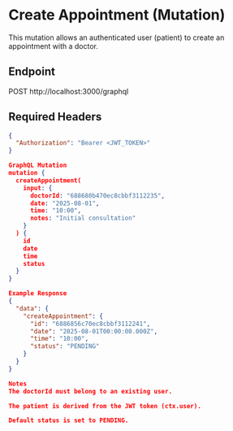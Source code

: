 # Create Appointment (Mutation)

This mutation allows an authenticated user (patient) to create an appointment with a doctor.

## Endpoint

POST http://localhost:3000/graphql


## Required Headers

```json
{
  "Authorization": "Bearer <JWT_TOKEN>"
}

GraphQL Mutation
mutation {
  createAppointment(
    input: {
      doctorId: "688680b470ec8cbbf3112235",
      date: "2025-08-01",
      time: "10:00",
      notes: "Initial consultation"
    }
  ) {
    id
    date
    time
    status
  }
}

Example Response
{
  "data": {
    "createAppointment": {
      "id": "6886856c70ec8cbbf3112241",
      "date": "2025-08-01T00:00:00.000Z",
      "time": "10:00",
      "status": "PENDING"
    }
  }
}

Notes
The doctorId must belong to an existing user.

The patient is derived from the JWT token (ctx.user).

Default status is set to PENDING.